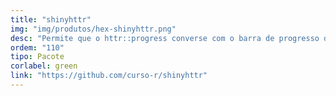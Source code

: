```yaml
---
title: "shinyhttr"
img: "img/produtos/hex-shinyhttr.png"
desc: "Permite que o httr::progress converse com o barra de progresso do shinyWidgets."
ordem: "110"
tipo: Pacote
corlabel: green
link: "https://github.com/curso-r/shinyhttr"
---
```

